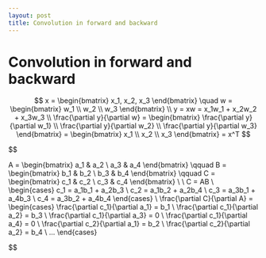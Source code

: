 ```yaml
---
layout: post
title: Convolution in forward and backward
---
```


# Convolution in forward and backward

$$ x = \begin{bmatrix}
x_1, x_2, x_3
\end{bmatrix}
\quad
w = \begin{bmatrix}
w_1 \\ w_2 \\ w_3
\end{bmatrix}
\\
y = xw = x_1w_1 + x_2w_2 + x_3w_3
\\
\frac{\partial y}{\partial w} = \begin{bmatrix}
\frac{\partial y}{\partial w_1} \\ \frac{\partial y}{\partial w_2} \\ \frac{\partial y}{\partial w_3}
\end{bmatrix} = \begin{bmatrix}
x_1 \\ x_2 \\ x_3
\end{bmatrix}
= x^T
$$

$$

A = \begin{bmatrix}
a_1 & a_2 \\ a_3 & a_4
\end{bmatrix}
\qquad
B = \begin{bmatrix}
b_1 & b_2 \\ b_3 & b_4
\end{bmatrix}
\qquad
C = \begin{bmatrix}
c_1 & c_2 \\ c_3 & c_4
\end{bmatrix}
\\
\\
C = AB
\\
\begin{cases}
c_1 = a_1b_1 + a_2b_3 \\
c_2 = a_1b_2 + a_2b_4 \\
c_3 = a_3b_1 + a_4b_3 \\
c_4 = a_3b_2 + a_4b_4
\end{cases}
\\
\frac{\partial C}{\partial A} = \begin{cases}
\frac{\partial c_1}{\partial a_1} = b_1 \\
\frac{\partial c_1}{\partial a_2} = b_3 \\
\frac{\partial c_1}{\partial a_3} = 0 \\
\frac{\partial c_1}{\partial a_4} = 0 \\
\frac{\partial c_2}{\partial a_1} = b_2 \\
\frac{\partial c_2}{\partial a_2} = b_4 \\
...
\end{cases}

$$

